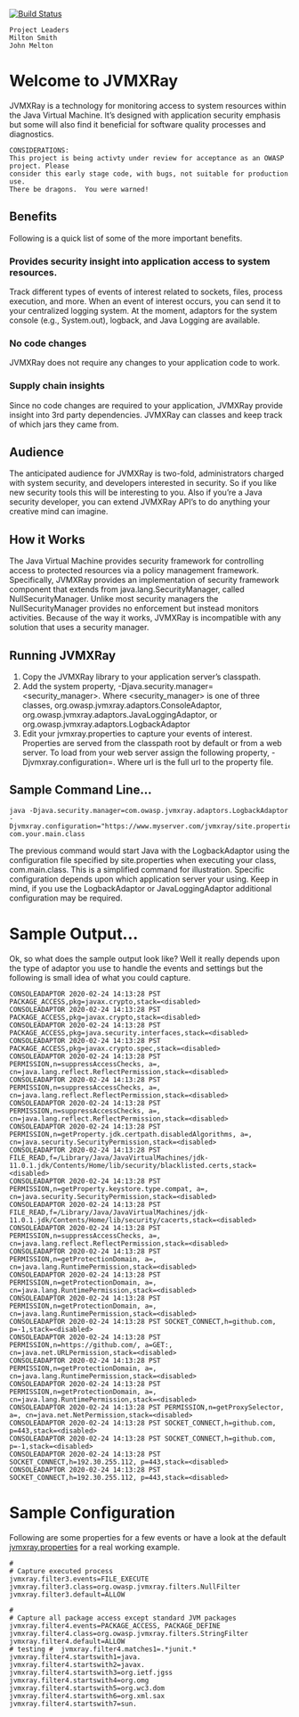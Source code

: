 [![Build Status](https://travis-ci.org/spoofzu/jvmxray.svg?branch=master)](https://travis-ci.org/spoofzu/jvmxray)

```
Project Leaders
Milton Smith
John Melton
```

# Welcome to JVMXRay

JVMXRay is a technology for monitoring access to system resources within the Java Virtual Machine.  It’s designed with application security emphasis but some will also find it beneficial for software quality processes and diagnostics.

```
CONSIDERATIONS:
This project is being activty under review for acceptance as an OWASP project. Please
consider this early stage code, with bugs, not suitable for production use. 
There be dragons.  You were warned!
```

## Benefits
Following is a quick list of some of the more important benefits.

### Provides security insight into application access to system resources.
Track different types of events of interest related to sockets, files, process execution, and more.  When an event of interest occurs, you can send it to your centralized logging system.  At the moment, adaptors for the system console (e.g., System.out), logback, and Java Logging are available. 

### No code changes
JVMXRay does not require any changes to your application code to work.

### Supply chain insights
Since no code changes are required to your application, JVMXRay provide insight into 3rd party dependencies.  JVMXRay can classes and keep track of which jars they came from.

## Audience
The anticipated audience for JVMXRay is two-fold, administrators charged with system security, and developers interested in security.  So if you like new security tools this will be interesting to you.  Also if you’re a Java security developer, you can extend JVMXRay API’s to do anything your creative mind can imagine.

## How it Works
The Java Virtual Machine provides security framework for controlling access to protected resources via a policy management framework.  Specifically, JVMXRay provides an implementation of security framework component that extends from java.lang.SecurityManager, called NullSecurityManager.  Unlike most security managers the NullSecurityManager provides no enforcement but instead monitors activities.  Because of the way it works, JVMXRay is incompatible with any solution that uses a security manager.

## Running JVMXRay
1)	Copy the JVMXRay library to your application server’s classpath.
2)	Add the system property, -Djava.security.manager=<security_manager>.  Where <security_manager> is one of three classes, org.owasp.jvmxray.adaptors.ConsoleAdaptor, org.owasp.jvmxray.adaptors.JavaLoggingAdaptor, or org.owasp.jvmxray.adaptors.LogbackAdaptor
3)	Edit your jvmxray.properties to capture your events of interest.  Properties are served from the classpath root by default or from a web server.  To load from your web server assign the following property, -Djvmxray.configuration=<url>.  Where url is the full url to the property file.

## Sample Command Line...
```code
java -Djava.security.manager=com.owasp.jvmxray.adaptors.LogbackAdaptor -Djvmxray.configuration="https://www.myserver.com/jvmxray/site.properties” com.your.main.class
```

The previous command would start Java with the LogbackAdaptor using the configuration file specified by site.properties when executing your class, com.main.class.  This is a simplified command for illustration.  Specific configuration depends upon which application server your using.  Keep in mind, if you use the LogbackAdaptor or JavaLoggingAdaptor additional configuration may be required.

# Sample Output...
Ok, so what does the sample output look like?  Well it really depends upon the type of adaptor you use to handle the events and settings but the following is small idea of what you could capture.

```
CONSOLEADAPTOR 2020-02-24 14:13:28 PST PACKAGE_ACCESS,pkg=javax.crypto,stack=<disabled>
CONSOLEADAPTOR 2020-02-24 14:13:28 PST PACKAGE_ACCESS,pkg=javax.crypto,stack=<disabled>
CONSOLEADAPTOR 2020-02-24 14:13:28 PST PACKAGE_ACCESS,pkg=java.security.interfaces,stack=<disabled>
CONSOLEADAPTOR 2020-02-24 14:13:28 PST PACKAGE_ACCESS,pkg=javax.crypto.spec,stack=<disabled>
CONSOLEADAPTOR 2020-02-24 14:13:28 PST PERMISSION,n=suppressAccessChecks, a=, cn=java.lang.reflect.ReflectPermission,stack=<disabled>
CONSOLEADAPTOR 2020-02-24 14:13:28 PST PERMISSION,n=suppressAccessChecks, a=, cn=java.lang.reflect.ReflectPermission,stack=<disabled>
CONSOLEADAPTOR 2020-02-24 14:13:28 PST PERMISSION,n=suppressAccessChecks, a=, cn=java.lang.reflect.ReflectPermission,stack=<disabled>
CONSOLEADAPTOR 2020-02-24 14:13:28 PST PERMISSION,n=getProperty.jdk.certpath.disabledAlgorithms, a=, cn=java.security.SecurityPermission,stack=<disabled>
CONSOLEADAPTOR 2020-02-24 14:13:28 PST FILE_READ,f=/Library/Java/JavaVirtualMachines/jdk-11.0.1.jdk/Contents/Home/lib/security/blacklisted.certs,stack=<disabled>
CONSOLEADAPTOR 2020-02-24 14:13:28 PST PERMISSION,n=getProperty.keystore.type.compat, a=, cn=java.security.SecurityPermission,stack=<disabled>
CONSOLEADAPTOR 2020-02-24 14:13:28 PST FILE_READ,f=/Library/Java/JavaVirtualMachines/jdk-11.0.1.jdk/Contents/Home/lib/security/cacerts,stack=<disabled>
CONSOLEADAPTOR 2020-02-24 14:13:28 PST PERMISSION,n=suppressAccessChecks, a=, cn=java.lang.reflect.ReflectPermission,stack=<disabled>
CONSOLEADAPTOR 2020-02-24 14:13:28 PST PERMISSION,n=getProtectionDomain, a=, cn=java.lang.RuntimePermission,stack=<disabled>
CONSOLEADAPTOR 2020-02-24 14:13:28 PST PERMISSION,n=getProtectionDomain, a=, cn=java.lang.RuntimePermission,stack=<disabled>
CONSOLEADAPTOR 2020-02-24 14:13:28 PST PERMISSION,n=getProtectionDomain, a=, cn=java.lang.RuntimePermission,stack=<disabled>
CONSOLEADAPTOR 2020-02-24 14:13:28 PST SOCKET_CONNECT,h=github.com, p=-1,stack=<disabled>
CONSOLEADAPTOR 2020-02-24 14:13:28 PST PERMISSION,n=https://github.com/, a=GET:, cn=java.net.URLPermission,stack=<disabled>
CONSOLEADAPTOR 2020-02-24 14:13:28 PST PERMISSION,n=getProtectionDomain, a=, cn=java.lang.RuntimePermission,stack=<disabled>
CONSOLEADAPTOR 2020-02-24 14:13:28 PST PERMISSION,n=getProtectionDomain, a=, cn=java.lang.RuntimePermission,stack=<disabled>
CONSOLEADAPTOR 2020-02-24 14:13:28 PST PERMISSION,n=getProxySelector, a=, cn=java.net.NetPermission,stack=<disabled>
CONSOLEADAPTOR 2020-02-24 14:13:28 PST SOCKET_CONNECT,h=github.com, p=443,stack=<disabled>
CONSOLEADAPTOR 2020-02-24 14:13:28 PST SOCKET_CONNECT,h=github.com, p=-1,stack=<disabled>
CONSOLEADAPTOR 2020-02-24 14:13:28 PST SOCKET_CONNECT,h=192.30.255.112, p=443,stack=<disabled>
CONSOLEADAPTOR 2020-02-24 14:13:28 PST SOCKET_CONNECT,h=192.30.255.112, p=443,stack=<disabled>
```

# Sample Configuration
Following are some properties for a few events or have a look at the default [jvmxray.properties](https://github.com/spoofzu/jvmxray/blob/master/src/jvmxray.properties) for a real working example.
```
#
# Capture executed process
jvmxray.filter3.events=FILE_EXECUTE 
jvmxray.filter3.class=org.owasp.jvmxray.filters.NullFilter
jvmxray.filter3.default=ALLOW

#
# Capture all package access except standard JVM packages
jvmxray.filter4.events=PACKAGE_ACCESS, PACKAGE_DEFINE
jvmxray.filter4.class=org.owasp.jvmxray.filters.StringFilter
jvmxray.filter4.default=ALLOW
# testing #  jvmxray.filter4.matches1=.*junit.*
jvmxray.filter4.startswith1=java.
jvmxray.filter4.startswith2=javax.
jvmxray.filter4.startswith3=org.ietf.jgss
jvmxray.filter4.startswith4=org.omg
jvmxray.filter4.startswith5=org.wc3.dom
jvmxray.filter4.startswith6=org.xml.sax
jvmxray.filter4.startswith7=sun.
```
